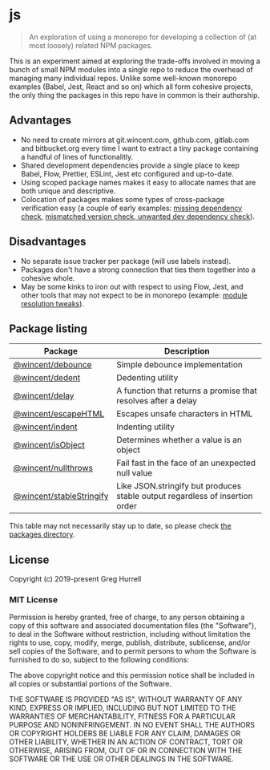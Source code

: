 # js

> An exploration of using a monorepo for developing a collection of (at most loosely) related NPM packages.

This is an experiment aimed at exploring the trade-offs involved in moving a bunch of small NPM modules into a single repo to reduce the overhead of managing many individual repos. Unlike some well-known monorepo examples (Babel, Jest, React and so on) which all form cohesive projects, the only thing the packages in this repo have in common is their authorship.

## Advantages

- No need to create mirrors at git.wincent.com, github.com, gitlab.com and bitbucket.org every time I want to extract a tiny package containing a handful of lines of functionalitly.
- Shared development dependencies provide a single place to keep Babel, Flow, Prettier, ESLint, Jest etc configured and up-to-date.
- Using scoped package names makes it easy to allocate names that are both unique and descriptive.
- Colocation of packages makes some types of cross-package verification easy (a couple of early examples: [missing dependency check](https://github.com/wincent/js/commit/02e2eb280db050e523d2a3e065a93f0ef221fb82), [mismatched version check, unwanted dev dependency check](https://github.com/wincent/js/commit/c7147c86b055ab1ecc57a24b29cb7ef274dc69de)).

## Disadvantages

- No separate issue tracker per package (will use labels instead).
- Packages don't have a strong connection that ties them together into a cohesive whole.
- May be some kinks to iron out with respect to using Flow, Jest, and other tools that may not expect to be in monorepo (example: [module resolution tweaks](https://github.com/wincent/js/commit/fe2d7318dc94354306331eb9f5b0d191a831fd9a)).

## Package listing

| Package                                                                                        | Description                                                                  |
| ---------------------------------------------------------------------------------------------- | ---------------------------------------------------------------------------- |
| [@wincent/debounce](https://github.com/wincent/js/tree/master/packages/debounce)               | Simple debounce implementation                                               |
| [@wincent/dedent](https://github.com/wincent/js/tree/master/packages/dedent)                   | Dedenting utility                                                            |
| [@wincent/delay](https://github.com/wincent/js/tree/master/packages/delay)                     | A function that returns a promise that resolves after a delay                |
| [@wincent/escapeHTML](https://github.com/wincent/js/tree/master/packages/escapeHTML)           | Escapes unsafe characters in HTML                                            |
| [@wincent/indent](https://github.com/wincent/js/tree/master/packages/indent)                   | Indenting utility                                                            |
| [@wincent/isObject](https://github.com/wincent/js/tree/master/packages/isObject)               | Determines whether a value is an object                                      |
| [@wincent/nullthrows](https://github.com/wincent/js/tree/master/packages/nullthrows)           | Fail fast in the face of an unexpected null value                            |
| [@wincent/stableStringify](https://github.com/wincent/js/tree/master/packages/stableStringify) | Like JSON.stringify but produces stable output regardless of insertion order |

This table may not necessarily stay up to date, so please check [the packages directory](https://github.com/wincent/js/tree/master/packages).

## License

Copyright (c) 2019-present Greg Hurrell

### MIT License

Permission is hereby granted, free of charge, to any person obtaining a copy of this software and associated documentation files (the "Software"), to deal in the Software without restriction, including without limitation the rights to use, copy, modify, merge, publish, distribute, sublicense, and/or sell copies of the Software, and to permit persons to whom the Software is furnished to do so, subject to the following conditions:

The above copyright notice and this permission notice shall be included in all copies or substantial portions of the Software.

THE SOFTWARE IS PROVIDED "AS IS", WITHOUT WARRANTY OF ANY KIND, EXPRESS OR IMPLIED, INCLUDING BUT NOT LIMITED TO THE WARRANTIES OF MERCHANTABILITY, FITNESS FOR A PARTICULAR PURPOSE AND NONINFRINGEMENT. IN NO EVENT SHALL THE AUTHORS OR COPYRIGHT HOLDERS BE LIABLE FOR ANY CLAIM, DAMAGES OR OTHER LIABILITY, WHETHER IN AN ACTION OF CONTRACT, TORT OR OTHERWISE, ARISING FROM, OUT OF OR IN CONNECTION WITH THE SOFTWARE OR THE USE OR OTHER DEALINGS IN THE SOFTWARE.
